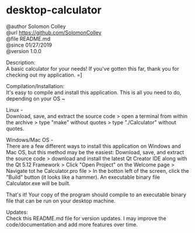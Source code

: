 # desktop-calculator

@author     Solomon Colley <br />
@url        https://github.com/SolomonColley <br />
@file       README.md <br />
@since      01/27/2019 <br />
@version    1.0.0 <br />

Description: <br />
A basic calculator for your needs! If you've gotten this far, thank you for checking out my application. =]

Compilation/Installation: <br />
It's easy to compile and install this application. This is all you need to do, depending on your OS ~

Linux - <br />
Download, save, and extract the source code > open a terminal from within the archive > type "make" without quotes > type "./Calculator" without quotes.

Windows/Mac OS -  <br />
There are a few different ways to install this application on Windows and Mac OS, but this method may be the easiest: Download, save, and extract the source code > download and install the latest Qt Creator IDE along with the Qt 5.12 Framework > Click "Open Project" on the Welcome page > Navigate tot he Calculator.pro file > In the botton left of the screen, click the "Build" button (it looks like a hammer). An executable binary file Calculator.exe will be built.

That's it! Your copy of the program should compile to an executable binary file that can be run on your desktop machine.

Updates: <br />
Check this README.md file for version updates. I may improve the code/documentation and add more features over time.
